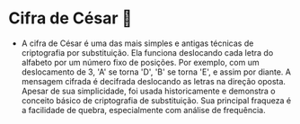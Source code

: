 # Cifra de César 🔗

* A cifra de César é uma das mais simples e antigas técnicas de criptografia por substituição. Ela funciona deslocando cada letra do alfabeto por um número fixo de posições. Por exemplo, com um deslocamento de 3, 'A' se torna 'D', 'B' se torna 'E', e assim por diante. A mensagem cifrada é decifrada deslocando as letras na direção oposta. Apesar de sua simplicidade, foi usada historicamente e demonstra o conceito básico de criptografia de substituição. Sua principal fraqueza é a facilidade de quebra, especialmente com análise de frequência.
